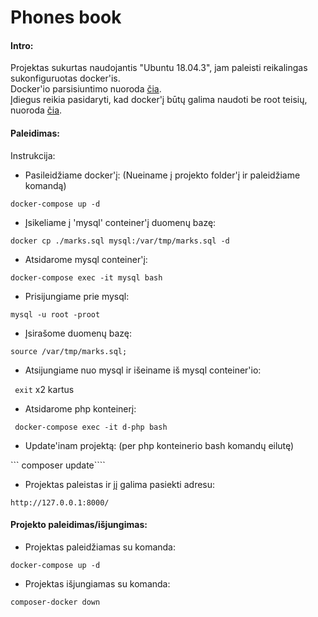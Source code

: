 Phones book
==================================

#### Intro:

Projektas sukurtas naudojantis "Ubuntu 18.04.3", jam paleisti reikalingas sukonfiguruotas docker'is. <br />
Docker'io parsisiuntimo nuoroda [čia](https://docs.docker.com/install/linux/docker-ce/ubuntu/).<br /> Įdiegus reikia pasidaryti, kad docker'į būtų galima naudoti be root teisių, nuoroda [čia](https://docs.docker.com/install/linux/linux-postinstall/#manage-docker-as-a-non-root-user). 
 
#### Paleidimas:

Instrukcija:

* Pasileidžiame docker'į: (Nueiname į projekto folder'į ir paleidžiame komandą)

``` docker-compose up -d ```

* Įsikeliame į 'mysql' conteiner'į duomenų bazę:

``` docker cp ./marks.sql mysql:/var/tmp/marks.sql -d ```

* Atsidarome mysql conteiner'į:

``` docker-compose exec -it mysql bash ```

* Prisijungiame prie mysql:

``` mysql -u root -proot ```

* Įsirašome duomenų bazę:

``` source /var/tmp/marks.sql; ```

* Atsijungiame nuo mysql ir išeiname iš mysql conteiner'io:

``` exit``` x2 kartus

* Atsidarome php konteinerį:

``` docker-compose exec -it d-php bash```

* Update'inam projektą: (per php konteinerio bash komandų eilutę)

``` composer update````

* Projektas paleistas ir jį galima pasiekti adresu:

```http://127.0.0.1:8000/```

#### Projekto paleidimas/išjungimas:

* Projektas paleidžiamas su komanda:

``` docker-compose up -d ```

* Projektas išjungiamas su komanda:

``` composer-docker down  ```